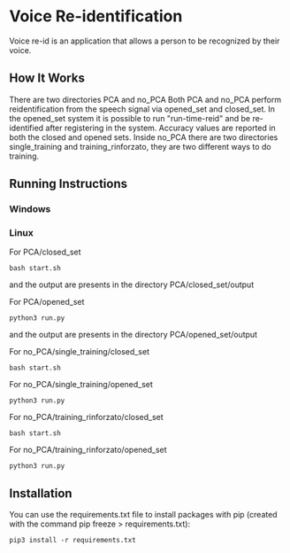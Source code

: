 # Voice Re-identification

Voice re-id is an application that allows a person to be recognized by their voice.


## How It Works

There are two directories
PCA and no_PCA
Both PCA and no_PCA perform reidentification from the speech signal via opened_set and closed_set.
In the opened_set system it is possible to run "run-time-reid" and be re-identified after registering in the system.
Accuracy values ​​are reported in both the closed and opened sets.
Inside no_PCA there are two directories
single_training and training_rinforzato, they are two different ways to do training.


## Running Instructions

### Windows


### Linux

For PCA/closed_set
```
bash start.sh
```
and the output are presents in the directory PCA/closed_set/output


For PCA/opened_set
```
python3 run.py
```
and the output are presents in the directory PCA/opened_set/output


For no_PCA/single_training/closed_set
```
bash start.sh
```

For no_PCA/single_training/opened_set
```
python3 run.py
```

For no_PCA/training_rinforzato/closed_set
```
bash start.sh
```

For no_PCA/training_rinforzato/opened_set
```
python3 run.py
```

## Installation  

You can use the requirements.txt file to install packages with pip (created with the command pip freeze > requirements.txt):
``` 
pip3 install -r requirements.txt
```




